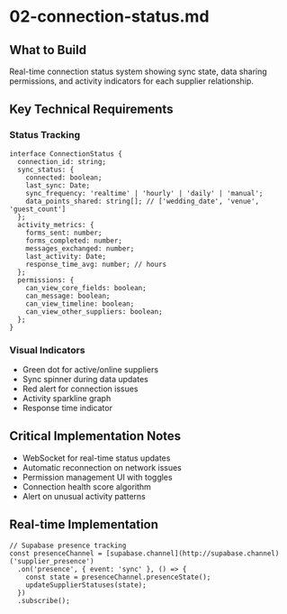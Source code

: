 # 02-connection-status.md

## What to Build

Real-time connection status system showing sync state, data sharing permissions, and activity indicators for each supplier relationship.

## Key Technical Requirements

### Status Tracking

```
interface ConnectionStatus {
  connection_id: string;
  sync_status: {
    connected: boolean;
    last_sync: Date;
    sync_frequency: 'realtime' | 'hourly' | 'daily' | 'manual';
    data_points_shared: string[]; // ['wedding_date', 'venue', 'guest_count']
  };
  activity_metrics: {
    forms_sent: number;
    forms_completed: number;
    messages_exchanged: number;
    last_activity: Date;
    response_time_avg: number; // hours
  };
  permissions: {
    can_view_core_fields: boolean;
    can_message: boolean;
    can_view_timeline: boolean;
    can_view_other_suppliers: boolean;
  };
}
```

### Visual Indicators

- Green dot for active/online suppliers
- Sync spinner during data updates
- Red alert for connection issues
- Activity sparkline graph
- Response time indicator

## Critical Implementation Notes

- WebSocket for real-time status updates
- Automatic reconnection on network issues
- Permission management UI with toggles
- Connection health score algorithm
- Alert on unusual activity patterns

## Real-time Implementation

```
// Supabase presence tracking
const presenceChannel = [supabase.channel](http://supabase.channel)('supplier_presence')
  .on('presence', { event: 'sync' }, () => {
    const state = presenceChannel.presenceState();
    updateSupplierStatuses(state);
  })
  .subscribe();
```
